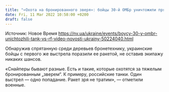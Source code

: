 ```yaml
---
title: "«Охота на бронированного зверя»: бойцы 30-й ОМБр уничтожили прятавшийся в зарослях танк ВС РФ — видео"
date: Fri, 11 Mar 2022 10:58:00 +0200
draft: false
---
```

Источник: Новое Время https://nv.ua/ukraine/events/boycy-30-y-ombr-unichtozhili-tank-vs-rf-video-novosti-ukrainy-50224040.html


Обнаружив спрятанную среди деревьев бронетехнику, украинские бойцы с первого же выстрела поразили ее ракетой, не оставив экипажу никаких шансов.

«Снайперы бывают разные. Есть и такие, которые охотятся за тяжелым бронированным „зверем“. К примеру, российские танки. Один выстрел — одно попадание. Ракет зря не тратим», — отметили военные.
